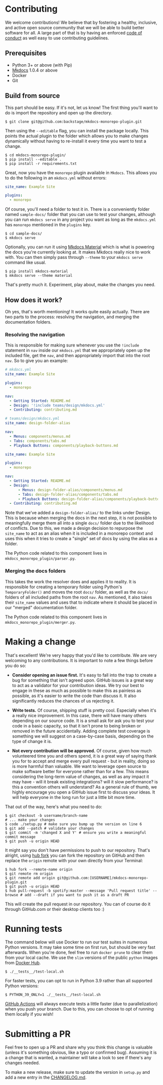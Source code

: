 # Contributing

We welcome contributions! We believe that by fostering a healthy, inclusive, and active open source community that we will be able to build better software for all. A large part of that is by having an enforced [code of conduct](./CODE-OF-CONDUCT.md) as well easy to use contributing guidelines.

## Prerequisites

- Python 3+ or above (with Pip)
- [Mkdocs](https://www.mkdocs.org) 1.0.4 or above
- Docker
- Git

## Build from source

This part should be easy. If it's not, let us know! The first thing you'll want to do is import the repository and open up the directory.

```terminal
$ git clone git@github.com:backstage/mkdocs-monorepo-plugin.git
```

Then using the `--editable` flag, you can install the package locally. This points the actual plugin to the folder which allows you to make changes dynamically without having to re-install it every time you want to test a change.

```terminal
$ cd mkdocs-monorepo-plugin/
$ pip install --editable .
$ pip install -r requirements.txt
```

Great, now you have the `monorepo` plugin available in `Mkdocs`. This allows you to do the following in an `mkdocs.yml` without errors:

```yaml
site_name: Example Site

plugins:
  - monorepo
```

Of course, you'll need a folder to test it in. There is a conveniently folder named `sample-docs/` folder that you can use to test your changes, although you can run `mkdocs serve` in any project you want as long as the `mkdocs.yml` has `monorepo` mentioned in the `plugins` key.

```terminal
$ cd sample-docs/
$ mkdocs serve
```

Optionally, you can run it using [Mkdocs Material] which is what is powering the docs you're currently looking at. It makes Mkdocs really nice to work with. You can then simply pass through `--theme` to your `mkdocs serve` command like usual.

```terminal
$ pip install mkdocs-material
$ mkdocs serve --theme material
```

That's pretty much it. Experiment, play about, make the changes you need.

## How does it work?

Oh yes, that's worth mentioning! It works quite easily actually. There are two parts to the process: resolving the navigation, and merging the documentation folders.

### Resolving the navigation

This is responsible for making sure whenever you use the `!include` statement in `nav` inside our `mkdocs.yml` that we appropriately open up the included file, get the `nav`, and then appropriately import that into the root `nav`. So to give you an example:

```yaml tab="Source mkdocs.yml files"
# mkdocs.yml
site_name: Example Site

plugins:
  - monorepo

nav:
  - Getting Started: README.md
  - Design: '!include teams/design/mkdocs.yml'
  - Contributing: contributing.md

# teams/design/mkdocs.yml
site_name: design-folder-alias

nav:
  - Menus: components/menus.md
  - Tabs: components/tabs.md
  - Playback Buttons: components/playback-buttons.md
```

```yaml tab="Output mkdocs.yml"
site_name: Example Site

plugins:
  - monorepo

nav:
  - Getting Started: README.md
  - Design:
      - Menus: design-folder-alias/components/menus.md
      - Tabs: design-folder-alias/components/tabs.md
      - Playback Buttons: design-folder-alias/components/playback-buttons.md
  - Contributing: contributing.md
```

Note that we've added a `design-folder-alias/` to the links under Design. This is because when merging the docs in the next step, it is not possible to meaningfully merge them all into a single `docs/` folder due to the likelihood of conflicts. Due to this, we made a design decision to repurpose the `site_name` to act as an alias when it is included in a monorepo context and uses this when it tries to create a "single" set of docs by using the alias as a folder.

The Python code related to this component lives in `mkdocs_monorepo_plugin/parser.py`.

### Merging the docs folders

This takes the work the resolver does and applies it to reality. It is responsible for creating a temporary folder using Python's `TemporaryFolder()` and moves the root `docs/` folder, as well as the `docs/` folders of all included paths from the root `nav`. As mentioned, it also takes their `site_name` values and uses that to indicate where it should be placed in our "merged" documentation folder.

The Python code related to this component lives in `mkdocs_monorepo_plugin/merger.py`.

# Making a change

That's excellent! We're very happy that you'd like to contribute. We are very welcoming to any contributions. It is important to note a few things before you do so:

- **Consider opening an issue first.** It's easy to fall into the trap to create a bug for something that isn't agreed upon. GitHub issues is a great way to act as a validator for your contribution ideas. We try our best to engage in these as much as possible to make this as painless as possible, as it's easier to write the code than discuss it. It also significantly reduces the chances of us rejecting it.

- **Write tests.** Of course, shipping stuff is pretty cool. Especially when it's a really nice improvement. In this case, there will have many others depending on our source code. It is a small ask for ask you to test your code in a basic capacity, so that it isn't prone to being broken or removed in the future accidentally. Adding complete test coverage is something we will suggest on a case-by-case basis, depending on the type of change it is.

- **Not every contribution will be approved.** Of course, given how much volunteered time you and others spend, it is a great way of saying thank you for to accept and merge every pull request - but in reality, doing so is more harmful than valuable. We want to leverage open source to make software better for everyone rather than for a few. This means considering the long-term value of changes, as well as any impact it may have - will it break existing integrations? will it slow performance? is this a convention others will understand? As a general rule of thumb, we highly encourage you open a GitHub issue first to discuss your ideas. It will help everyone in the long run for just a little bit more time.

That out of the way, here's what you need to do:

```terminal
$ git checkout -b username/branch-name
# ... make your changes
$ code ./setup.py # make sure you bump up the version on line 6
$ git add --patch # validate your changes
$ git commit -m 'changed X and Y' # ensure you write a meaningful commit message
$ git push -u origin HEAD
```

It might say you don't have permissions to push to our repository. That's alright, using [hub fork](https://hub.github.com/hub-fork.1.html) you can fork the repository on GitHub and then replace the `origin` remote with your own directly from your Terminal:

```terminal
$ hub fork --remote-name origin
$ git remote rm origin
$ git remote add origin git@github.com:[USERNAME]/mkdocs-monorepo-plugin.git
$ git push -u origin HEAD
$ hub pull-request -b spotify:master --message 'Pull request title' --browse # add --draft if you want to push it as a draft PR
```

This will create the pull request in our repository. You can of course do it through GitHub.com or their desktop clients too :)

# Running tests

The command below will use Docker to run our test suites in numerous Python versions. It may take some time on first run, but should be very fast afterwards. When you're done, feel free to run `docker prune` to clear them from your local cache. We use the `slim` versions of the public `python` images from [Docker Hub](https://hub.docker.com).

```terminal
$ ./__tests__/test-local.sh
```

For faster tests, you can opt to run in Python 3.9 rather than all supported Python versions:

```terminal
$ PYTHON_39_ONLY=1 ./__tests__/test-local.sh
```

[GitHub Actions] will always execute tests a little faster (due to parallelization) when you push your branch. Due to this, you can choose to opt of running them locally if you wish!

# Submitting a PR

Feel free to open up a PR and share why you think this change is valuable (unless it's something obvious, like a typo or confirmed bug). Assuming it is a change that is wanted, a maintainer will take a look to see if there's any changes needed.

To make a new release, make sure to update the version in `setup.py` and add a new entry in the [CHANGELOG.md](CHANGELOG.md).

[mkdocs material]: https://squidfunk.github.io/mkdocs-material/
[github actions]: https://github.com/features/actions
